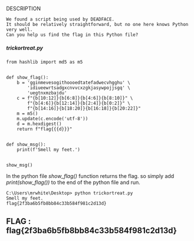 DESCRIPTION
```
We found a script being used by DEADFACE. 
It should be relatively straightforward, but no one here knows Python very well. 
Can you help us find the flag in this Python file?
```

##### trickortreat.py
```
from hashlib import md5 as m5


def show_flag():
    b = 'gginmevesogithoooedtatefadwecvhgghu' \
        'idiueewrtsadgxcnvvcxzgkjasywpojjsgq' \
        'uegtnxmzbajdu'
    c = f"{b[10:12]}{b[6:8]}{b[4:6]}{b[8:10]}" \
        f"{b[4:6]}{b[12:14]}{b[2:4]}{b[0:2]}" \
        f"{b[14:16]}{b[18:20]}{b[16:18]}{b[20:22]}"
    m = m5()
    m.update(c.encode('utf-8'))
    d = m.hexdigest()
    return f"flag{{{d}}}"


def show_msg():
    print(f'Smell my feet.')


show_msg()
```

In the python file *show_flag()* function returns the flag. 
so simply add *print(show_flag())* to the end of the python file and run.

```
C:\Users\mrwhite\Desktop> python trickortreat.py
Smell my feet.
flag{2f3ba6b5fb8bb84c33b584f981c2d13d}
```

FLAG : flag{2f3ba6b5fb8bb84c33b584f981c2d13d}
---------------------------------------------
